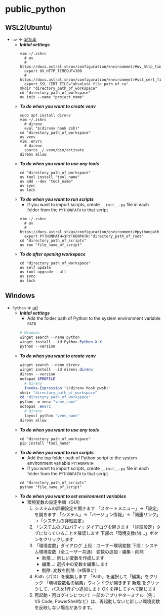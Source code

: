 # public_python
## WSL2(Ubuntu)
  * `uv` => [github](https://github.com/astral-sh/uv)
    * ***Initial settings***
      ```Shell
      vim ~/.zshrc
        # uv
        # https://docs.astral.sh/uv/configuration/environment/#uv_http_timeout
        export UV_HTTP_TIMEOUT=300
        # https://docs.astral.sh/uv/configuration/environment/#ssl_cert_file
        export SSL_CERT_FILE="absolute_file_path_of_ca"
      mkdir "directory_path_of_workspace"
      cd "directory_path_of_workspace"
      uv init --name "project_name"
      ```
    * ***To do when you want to create venv***
      ```Shell
      sudo apt install direnv
      vim ~/.zshrc
        # direnv
        eval "$(direnv hook zsh)"
      cd "directory_path_of_workspace"
      uv venv
      vim .envrc
        # direnv
        source ./.venv/bin/activate
      direnv allow
      ```
    * ***To do when you want to use any tools***
      ```Shell
      cd "directory_path_of_workspace"
      uv tool install "tool_name"
      uv add --dev "tool_name"
      uv sync
      uv lock
      ```
    * ***To do when you want to run scripts***
      * If you want to import scripts, create `__init__.py` file in each folder from the `PYTHONPATH` to that script
      ```Shell
      vim ~/.zshrc
        # uv
        # https://docs.astral.sh/uv/configuration/environment/#pythonpath
        export PYTHONPATH=$PYTHONPATH:"directory_path_of_root"
      cd "directory_path_of_scripts"
      uv run "file_name_of_script"
      ```
    * ***To do after opening workspace***
      ```Shell
      cd "directory_path_of_workspace"
      uv self update
      uv tool upgrade --all
      uv sync
      uv lock
      ```
## Windows
  * `Python` => [url](https://www.python.org/)
    * ***Initial settings***
      * Add the folder path of Python to the system environment variable `PATH`
      ```PowerShell
      # Windows
      winget search --name python
      winget install --id Python.Python.X.X
      python --version
      ```
    * ***To do when you want to create venv***
      ```PowerShell
      winget search --name direnv
      winget install --id direnv.direnv
      direnv --version
      notepad $PROFILE
        # direnv
        Invoke-Expression "$(direnv hook pwsh)"
      mkdir "directory_path_of_workspace"
      cd "directory_path_of_workspace"
      python -m venv "venv_name"
      notepad .envrc
        # direnv
        layout python "venv_name"
      direnv allow
      ```
    * ***To do when you want to use any tools***
      ```Shell
      cd "directory_path_of_workspace"
      pip install "tool_name"
      ```
    * ***To do when you want to run scripts***
      * Add the top folder path of Python script to the system environment variable `PYTHONPATH`
      * If you want to import scripts, create `__init__.py` file in each folder from the `PYTHONPATH` to that script
      ```Shell
      cd "directory_path_of_scripts"
      python "file_name_of_script"
      ```
    * ***To do when you want to set environment variables***
      * 環境変数の設定手順（GUI）
        1. システムの詳細設定を開きます
          「スタートメニュー」→「設定」を開きます
          「システム」→「バージョン情報」→「関連リンク」→「システムの詳細設定」
        2. 「システムのプロパティ」ダイアログを開きます
          「詳細設定」タブになっていることを確認します
          下部の「環境変数(N)...」ボタンをクリックします
        3. 「環境変数」ダイアログ
          上段：ユーザー環境変数
          下段：システム環境変数（全ユーザー共通）
          変数の追加・編集・削除
            * 新規...: 新しい変数を作成します
            * 編集...: 選択中の変数を編集します
            * 削除: 変数を削除（※慎重に）
        4. Path（パス）を編集します
          「Path」を選択して「編集」をクリック
          「環境変数名の編集」ウィンドウが開きます
          新規 をクリックして、パスを1行ずつ追加します
          OK を押してすべて閉じます
        5. 再起動・再ログインについて
          一部のアプリやターミナル（例：VS Code, PowerShellなど）は、再起動しないと新しい環境変数を反映しない場合があります。


